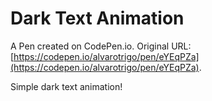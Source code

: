 # Dark Text Animation

A Pen created on CodePen.io. Original URL: [https://codepen.io/alvarotrigo/pen/eYEqPZa](https://codepen.io/alvarotrigo/pen/eYEqPZa).

Simple dark text animation!